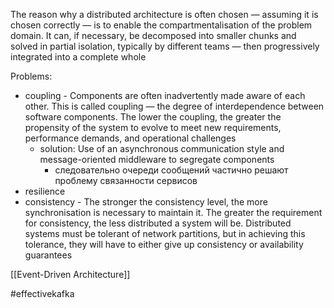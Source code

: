 The reason why a distributed architecture is often chosen — assuming it is chosen correctly — is to enable the compartmentalisation of the problem domain. It can, if necessary, be decomposed into smaller chunks and solved in partial isolation, typically by different teams — then progressively integrated into a complete whole

Problems:
* coupling - Components are often inadvertently made aware of each other. This is called coupling — the degree of interdependence between software components. The lower the coupling, the greater the propensity of the system to evolve to meet new requirements, performance demands, and operational challenges
	* solution: Use of an asynchronous communication style and message-oriented middleware to segregate components
		* следовательно очереди сообщений частично решают проблему связанности сервисов
* resilience
* consistency - The stronger the consistency level, the more synchronisation is necessary to maintain it. The greater the requirement for consistency, the less distributed a system will be. Distributed systems must be tolerant of network partitions, but in achieving this tolerance, they will have to either give up consistency or availability guarantees

[[Event-Driven Architecture]]

#effectivekafka